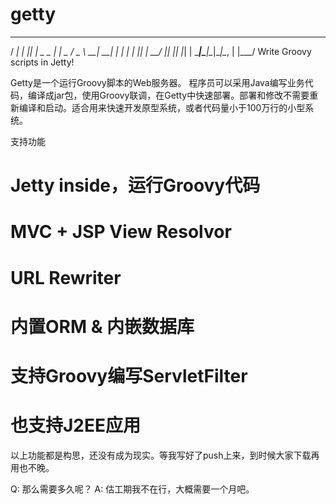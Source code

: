 getty
=====
   ____      _   _
  / ___| ___| |_| |_ _   _
 | |  _ / _ \ __| __| | | |
 | |_| |  __/ |_| |_| |_| |
  \____|\___|\__|\__|\__, |
                     |___/
  Write Groovy scripts in Jetty!

Getty是一个运行Groovy脚本的Web服务器。
程序员可以采用Java编写业务代码，编译成jar包，使用Groovy联调，在Getty中快速部署。部署和修改不需要重新编译和启动。适合用来快速开发原型系统，或者代码量小于100万行的小型系统。

支持功能

# Jetty inside，运行Groovy代码
# MVC + JSP View Resolvor
# URL Rewriter
# 内置ORM & 内嵌数据库
# 支持Groovy编写ServletFilter
# 也支持J2EE应用

以上功能都是构思，还没有成为现实。等我写好了push上来，到时候大家下载再用也不晚。

Q: 那么需要多久呢？
A: 估工期我不在行，大概需要一个月吧。